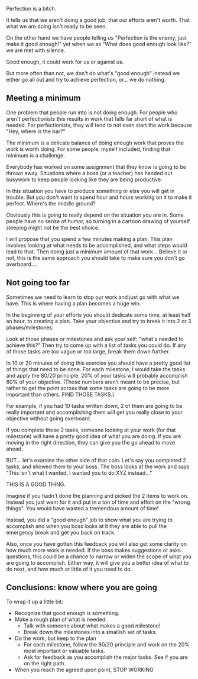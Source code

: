 
Perfection is a bitch.

It tells us that we aren't doing a good job, that our efforts aren't worth. That what we are doing isn't ready to be seen.

On the other hand we have people telling us "Perfection is the enemy, just make it good enough!" yet when we as "What does good enough look like?" we are met with silence.

Good enough, it could work for us or against us.

But more often than not, we don't do what's "good enough" instead we either go all out and try to achieve perfection, or... we do nothing.

## Meeting a minimum

One problem that people run into is not doing enough.  For people who aren't perfectionists this results in work that falls far short of what is needed. For perfectionists, they will tend to not even start the work because "Hey, where is the bar?"

The minimum is a delicate balance of doing enough work that proves the work is worth doing. For some people, myself included, finding that minimum is a challenge.

Everybody has worked on some assignment that they know is going to be thrown away. Situations where a boss (or a teacher) has handed out busywork to keep people looking like they are being productive.

In this situation you have to produce something or else you will get in trouble. But you don't want to spend hour and hours working on it to make it perfect. Where's the middle ground?

Obviously this is going to really depend on the situation you are in. Some people have no sense of humor, so turning in a cartoon drawing of yourself sleeping might not be the best choice.

I will propose that you spend a few minutes making a plan. This plan involves looking at what needs to be accomplished, and what steps would lead to that. Then doing just a minimum amount of that work... Believe it or not, this is the same approach you should take to make sure you don't go overboard....

## Not going too far

Sometimes we need to learn to stop our work and just go with what we have. This is where having a plan becomes a huge win.

In the beginning of your efforts you should dedicate some time, at least half an hour, to creating a plan. Take your objective and try to break it into 2 or 3 phases/milestones.

Look at those phases or milestones and ask your self: "what's needed to achieve this?" Then try to come up with a list of tasks you could do. If any of those tasks are too vague or too large, break them down further.

In 10 or 20 minutes of doing this exercise you should have a pretty good list of things that need to be done. For each milestone, I would take the tasks and apply the 80/20 principle. 20% of your tasks will probably accomplish 80% of your objective. (Those numbers aren't meant to be precise, but rather to get the point across that some tasks are going to be more important than others. FIND THOSE TASKS.)

For example, if you had 10 tasks written down, 2 of them are going to be really important and accomplishing them will get you really close to your objective without going overboard.

If you complete those 2 tasks, someone looking at your work (for that milestone) will have a pretty good idea of what you are doing. If you are moving in the right direction, they can give you the go ahead to move ahead.

BUT... let's examine the other side of that coin. Let's say you completed 2 tasks, and showed them to your boss. The boss looks at the work and says "This isn't what I wanted, I wanted you to do XYZ instead..."

THIS IS A GOOD THING.

Imagine if you hadn't done the planning and picked the 2 items to work on. Instead you just went for it and put in a ton of time and effort on the "wrong things". You would have wasted a tremendous amount of time! 

Instead, you did a "good enough" job to show what you are trying to accomplish and when you boss looks at it they are able to pull the emergency break and get you back on track.

Also, once you have gotten this feedback you will also get some clarity on how much more work is needed. If the boss makes suggestions or asks questions, this could be a chance to narrow or widen the scope of what you are going to accomplish. Either way, it will give you a better idea of what to do next, and how much or little of it you need to do.


## Conclusions: know where you are going

To wrap it up a little bit:

* Recognize that good enough is something.
* Make a rough plan of what is needed. 
	* Talk with someone about what makes a good milestone!
	* Break down the milestones into a smallish set of tasks.
* Do the work, but keep to the plan
	* For each milestone, follow the 80/20 principle and work on the 20% most important or valuable tasks.
	* Ask for feedback as you accomplish the major tasks. See if you are on the right path.
* When you reach the agreed upon point, STOP WORKING
